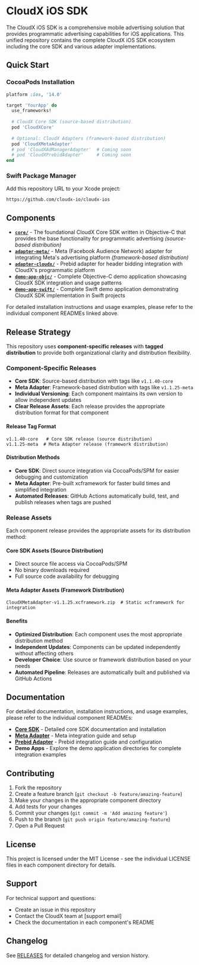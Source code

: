 # CloudX iOS SDK

The CloudX iOS SDK is a comprehensive mobile advertising solution that provides programmatic advertising capabilities for iOS applications. This unified repository contains the complete CloudX iOS SDK ecosystem including the core SDK and various adapter implementations.

## Quick Start

### CocoaPods Installation

```ruby
platform :ios, '14.0'

target 'YourApp' do
  use_frameworks!
  
  # CloudX Core SDK (source-based distribution)
  pod 'CloudXCore'
  
  # Optional: CloudX Adapters (framework-based distribution)
  pod 'CloudXMetaAdapter'
  # pod 'CloudXAdManagerAdapter'  # Coming soon
  # pod 'CloudXPrebidAdapter'     # Coming soon
end
```

### Swift Package Manager

Add this repository URL to your Xcode project:
```
https://github.com/cloudx-io/cloudx-ios
```

## Components

- **[`core/`](core/README.md)** - The foundational CloudX Core SDK written in Objective-C that provides the base functionality for programmatic advertising *(source-based distribution)*
- **[`adapter-meta/`](adapter-meta/README.md)** - Meta (Facebook Audience Network) adapter for integrating Meta's advertising platform *(framework-based distribution)*
- **[`adapter-cloudx/`](adapter-cloudx/README.md)** - Prebid adapter for header bidding integration with CloudX's programmatic platform
- **[`demo-app-objc/`](demo-app-objc/)** - Complete Objective-C demo application showcasing CloudX SDK integration and usage patterns
- **[`demo-app-swift/`](demo-app-swift/)** - Complete Swift demo application demonstrating CloudX SDK implementation in Swift projects

For detailed installation instructions and usage examples, please refer to the individual component READMEs linked above.

## Release Strategy

This repository uses **component-specific releases** with **tagged distribution** to provide both organizational clarity and distribution flexibility.

### Component-Specific Releases

- **Core SDK**: Source-based distribution with tags like `v1.1.40-core`
- **Meta Adapter**: Framework-based distribution with tags like `v1.1.25-meta`
- **Individual Versioning**: Each component maintains its own version to allow independent updates
- **Clear Release Assets**: Each release provides the appropriate distribution format for that component

#### Release Tag Format
```
v1.1.40-core   # Core SDK release (source distribution)
v1.1.25-meta  # Meta Adapter release (framework distribution)
```

#### Distribution Methods
- **Core SDK**: Direct source integration via CocoaPods/SPM for easier debugging and customization
- **Meta Adapter**: Pre-built xcframework for faster build times and simplified integration
- **Automated Releases**: GitHub Actions automatically build, test, and publish releases when tags are pushed

### Release Assets

Each component release provides the appropriate assets for its distribution method:

#### Core SDK Assets (Source Distribution)
- Direct source file access via CocoaPods/SPM
- No binary downloads required
- Full source code availability for debugging

#### Meta Adapter Assets (Framework Distribution) 
```
CloudXMetaAdapter-v1.1.25.xcframework.zip  # Static xcframework for integration
```

#### Benefits
- **Optimized Distribution**: Each component uses the most appropriate distribution method
- **Independent Updates**: Components can be updated independently without affecting others
- **Developer Choice**: Use source or framework distribution based on your needs
- **Automated Pipeline**: Releases are automatically built and published via GitHub Actions

## Documentation

For detailed documentation, installation instructions, and usage examples, please refer to the individual component READMEs:

- **[Core SDK](core/README.md)** - Detailed core SDK documentation and installation
- **[Meta Adapter](adapter-meta/README.md)** - Meta integration guide and setup
- **[Prebid Adapter](adapter-cloudx/README.md)** - Prebid integration guide and configuration
- **Demo Apps** - Explore the demo application directories for complete integration examples

## Contributing

1. Fork the repository
2. Create a feature branch (`git checkout -b feature/amazing-feature`)
3. Make your changes in the appropriate component directory
4. Add tests for your changes
5. Commit your changes (`git commit -m 'Add amazing feature'`)
6. Push to the branch (`git push origin feature/amazing-feature`)
7. Open a Pull Request

## License

This project is licensed under the MIT License - see the individual LICENSE files in each component directory for details.

## Support

For technical support and questions:
- Create an issue in this repository
- Contact the CloudX team at [support email]
- Check the documentation in each component's README

## Changelog

See [RELEASES](https://github.com/cloudx-xenoss/cloudexchange.ios.sdk/releases) for detailed changelog and version history.